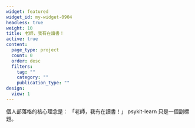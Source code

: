 ```yaml
---
widget: featured
widget_id: my-widget-0904
headless: true
weight: 10
title: 老師，我有在讀書！
active: true
content:
  page_type: project
  count: 0
  order: desc
  filters:
    tag: ""
    category: ""
    publication_type: ""
design:
  view: 1
---
```


個人部落格的核心理念是：
「老師，我有在讀書！」
psykit-learn 只是一個副標題。

